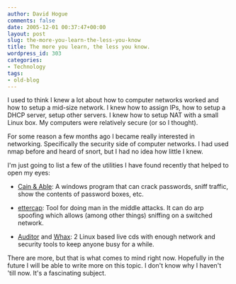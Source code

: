 ```yaml
---
author: David Hogue
comments: false
date: 2005-12-01 00:37:47+00:00
layout: post
slug: the-more-you-learn-the-less-you-know
title: The more you learn, the less you know.
wordpress_id: 303
categories:
- Technology
tags:
- old-blog
---
```


I used to think I knew a lot about how to computer networks worked and how to setup a mid-size network.  I knew how to assign IPs, how to setup a DHCP server, setup other servers.  I knew how to setup NAT with a small Linux box.  My computers were relatively secure (or so I thought).

For some reason a few months ago I became really interested in networking.  Specifically the security side of computer networks.  I had used nmap before and heard of snort, but I had no idea how little I knew.

I'm just going to list a few of the utilities I have found recently that helped to open my eyes:




  * [Cain & Able](http://www.oxid.it/cain.html): A windows program that can crack passwords, sniff traffic, show the contents of password boxes, etc.


  * [ettercap](http://ettercap.sourceforge.net/): Tool for doing man in the middle attacks.  It can do arp spoofing which allows (among other things) sniffing on a switched network.


  * [Auditor](http://remote-exploit.org/index.php/Auditor_main) and [Whax](http://www.iwhax.net/modules/news/): 2 Linux based live cds with enough network and security tools to keep anyone busy for a while.



There are more, but that is what comes to mind right now.  Hopefully in the future I will be able to write more on this topic.  I don't know why I haven't 'till now.  It's a fascinating subject.
